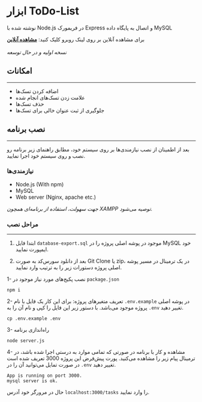 # ابزار ToDo-List

نوشته شده با Node.js در فریمورک Express و اتصال به پایگاه داده MySQL

برای مشاهده آنلاین بر روی لینک روبرو کلیک کنید: 
 **[مشاهده آنلاین](https://todo-list.iran.liara.run/tasks)**
 <br />
 <br />
 *نسخه اولیه و در حال توسعه*
 
 ## امکانات
 <hr>

- اضافه کردن تسک‌ها
- علامت زدن تسک‌های انجام شده
- حذف تسک‌ها
- جلوگیری از ثبت عنوان خالی برای تسک‌ها


## نصب برنامه
<hr>
بعد از اطمینان از نصب نیازمندی‌ها بر روی سیستم خود، مطابق راهنمای زیر برنامه رو نصب و روی سیستم خود اجرا نمایید.

### نیازمندی‌ها
- Node.js (With npm)
- MySQL
- Web server (Nginx, apache etc.)

*جهت سهولت، استفاده از برنامه‌ای همچون XAMPP توصیه می‌شود.*

### مراحل نصب
<hr>

1) ابتدا فایل `database-export.sql` موجود در پوشه اصلی پروژه را در MySQL خود ایمپورت نمایید.

2) بعد از دانلود سورس‌کد به صورت Git Clone یا zip، در یک ترمینال در مسیر پوشه اصلی پروژه دستورات زیر را به ترتیب وارد نمایید.

1- نصب پکیج‌های مورد نیاز موجود در `package.json`
```shell
npm i
```
2- تعریف متغیرهای پروژه: برای این کار یک فایل با نام `.env.example` در پوشه اصلی پروژه موجود می‌باشد. با دستور زیر این فایل را کپی و نام آن را به `.env` تغییر دهید.
```shell
cp .env.example .env
```

3- راه‌اندازی برنامه
```shell
node server.js
```
4- مشاهده و کار با برنامه
در صورتی که تمامی موارد به درستی اجرا شده باشد، در ترمینال پیام زیر را مشاهده می‌کنید. پورت پیش‌فرض این پروژه 3000 تعریف شده است در صورت تمایل می‌توانید آن را در `.env` تغییر دهید.
```shell
App is running on port 3000.
mysql server is ok.
```
حال در مرورگر خود آدرس `localhost:3000/tasks` را وارد نمایید.